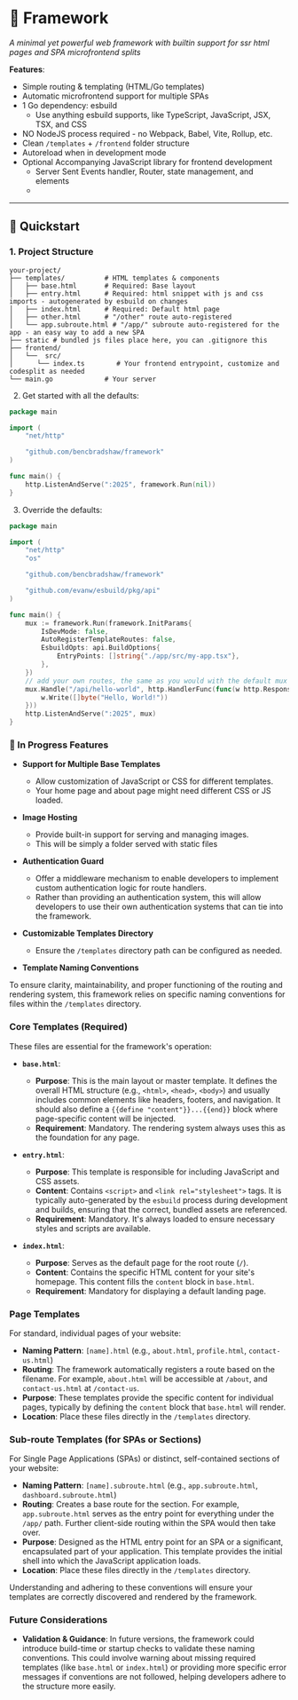 # 🚀 Framework

_A minimal yet powerful web framework with builtin support for ssr html pages and SPA microfrontend splits_

**Features**:

- Simple routing & templating (HTML/Go templates)
- Automatic microfrontend support for multiple SPAs
- 1 Go dependency: esbuild
  - Use anything esbuild supports, like TypeScript, JavaScript, JSX, TSX, and CSS
- NO NodeJS process required - no Webpack, Babel, Vite, Rollup, etc.
- Clean `/templates` + `/frontend` folder structure
- Autoreload when in development mode
- Optional Accompanying JavaScript library for frontend development
  - Server Sent Events handler, Router, state management, and elements
  -

---

## 🚦 Quickstart

### 1. Project Structure

```shell
your-project/
├── templates/          # HTML templates & components
│   ├── base.html       # Required: Base layout
│   ├── entry.html      # Required: html snippet with js and css imports - autogenerated by esbuild on changes
│   ├── index.html      # Required: Default html page
│   ├── other.html      # "/other" route auto-registered
│   └── app.subroute.html # "/app/" subroute auto-registered for the app - an easy way to add a new SPA
├── static # bundled js files place here, you can .gitignore this
├── frontend/
│   └──  src/
│      └── index.ts        # Your frontend entrypoint, customize and codesplit as needed
└── main.go             # Your server
```

2. Get started with all the defaults:

```go
package main

import (
	"net/http"

	"github.com/bencbradshaw/framework"
)

func main() {
	http.ListenAndServe(":2025", framework.Run(nil))
}
```

3. Override the defaults:

```go
package main

import (
	"net/http"
	"os"

	"github.com/bencbradshaw/framework"

	"github.com/evanw/esbuild/pkg/api"
)

func main() {
	mux := framework.Run(framework.InitParams{
		IsDevMode: false,
		AutoRegisterTemplateRoutes: false,
		EsbuildOpts: api.BuildOptions{
			EntryPoints: []string{"./app/src/my-app.tsx"},
		},
	})
	// add your own routes, the same as you would with the default mux
	mux.Handle("/api/hello-world", http.HandlerFunc(func(w http.ResponseWriter, r *http.Request) {
		w.Write([]byte("Hello, World!"))
	}))
	http.ListenAndServe(":2025", mux)
}
```

### 🚧 In Progress Features

- **Support for Multiple Base Templates**

  - Allow customization of JavaScript or CSS for different templates.
  - Your home page and about page might need different CSS or JS loaded.

- **Image Hosting**

  - Provide built-in support for serving and managing images.
  - This will be simply a folder served with static files

- **Authentication Guard**

  - Offer a middleware mechanism to enable developers to implement custom authentication logic for route handlers.
  - Rather than providing an authentication system, this will allow developers to use their own authentication systems that can tie into the framework.

- **Customizable Templates Directory**

  - Ensure the `/templates` directory path can be configured as needed.

- **Template Naming Conventions**

To ensure clarity, maintainability, and proper functioning of the routing and rendering system, this framework relies on specific naming conventions for files within the `/templates` directory.

### Core Templates (Required)

These files are essential for the framework's operation:

*   **`base.html`**:
    *   **Purpose**: This is the main layout or master template. It defines the overall HTML structure (e.g., `<html>`, `<head>`, `<body>`) and usually includes common elements like headers, footers, and navigation. It should also define a `{{define "content"}}...{{end}}` block where page-specific content will be injected.
    *   **Requirement**: Mandatory. The rendering system always uses this as the foundation for any page.

*   **`entry.html`**:
    *   **Purpose**: This template is responsible for including JavaScript and CSS assets.
    *   **Content**: Contains `<script>` and `<link rel="stylesheet">` tags. It is typically auto-generated by the `esbuild` process during development and builds, ensuring that the correct, bundled assets are referenced.
    *   **Requirement**: Mandatory. It's always loaded to ensure necessary styles and scripts are available.

*   **`index.html`**:
    *   **Purpose**: Serves as the default page for the root route (`/`).
    *   **Content**: Contains the specific HTML content for your site's homepage. This content fills the `content` block in `base.html`.
    *   **Requirement**: Mandatory for displaying a default landing page.

### Page Templates

For standard, individual pages of your website:

*   **Naming Pattern**: `[name].html` (e.g., `about.html`, `profile.html`, `contact-us.html`)
*   **Routing**: The framework automatically registers a route based on the filename. For example, `about.html` will be accessible at `/about`, and `contact-us.html` at `/contact-us`.
*   **Purpose**: These templates provide the specific content for individual pages, typically by defining the `content` block that `base.html` will render.
*   **Location**: Place these files directly in the `/templates` directory.

### Sub-route Templates (for SPAs or Sections)

For Single Page Applications (SPAs) or distinct, self-contained sections of your website:

*   **Naming Pattern**: `[name].subroute.html` (e.g., `app.subroute.html`, `dashboard.subroute.html`)
*   **Routing**: Creates a base route for the section. For example, `app.subroute.html` serves as the entry point for everything under the `/app/` path. Further client-side routing within the SPA would then take over.
*   **Purpose**: Designed as the HTML entry point for an SPA or a significant, encapsulated part of your application. This template provides the initial shell into which the JavaScript application loads.
*   **Location**: Place these files directly in the `/templates` directory.

Understanding and adhering to these conventions will ensure your templates are correctly discovered and rendered by the framework.

### Future Considerations

*   **Validation & Guidance**: In future versions, the framework could introduce build-time or startup checks to validate these naming conventions. This could involve warning about missing required templates (like `base.html` or `index.html`) or providing more specific error messages if conventions are not followed, helping developers adhere to the structure more easily.
